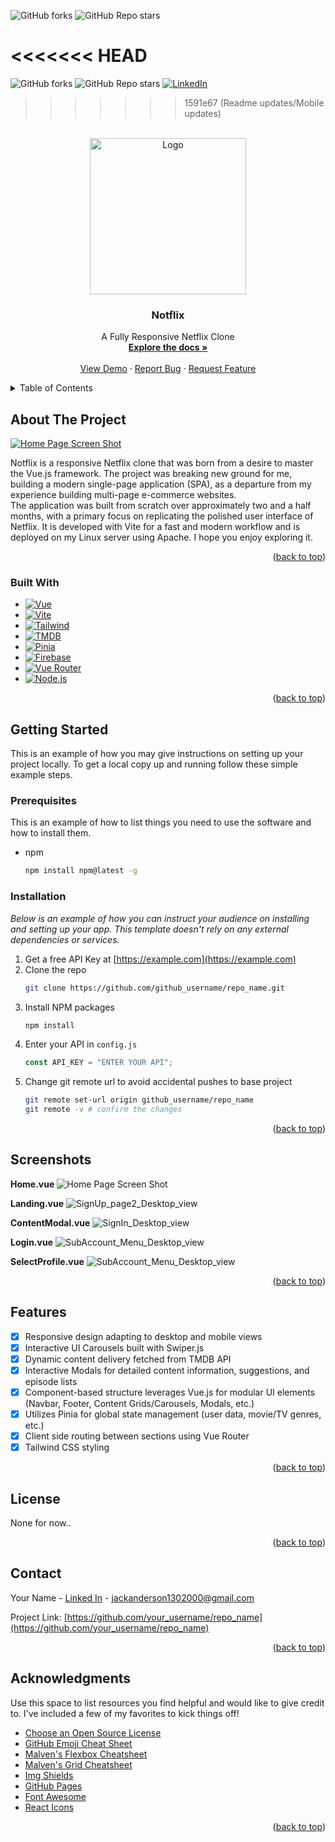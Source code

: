<!-- Improved compatibility of back to top link: See: https://github.com/othneildrew/Best-README-Template/pull/73 -->

<a id="readme-top"></a>

<!--
*** Thanks for checking out the Best-README-Template. If you have a suggestion
*** that would make this better, please fork the repo and create a pull request
*** or simply open an issue with the tag "enhancement".
*** Don't forget to give the project a star!
*** Thanks again! Now go create something AMAZING! :D
-->

<!-- PROJECT SHIELDS -->
<!--
*** I'm using markdown "reference style" links for readability.
*** Reference links are enclosed in brackets [ ] instead of parentheses ( ).
*** See the bottom of this document for the declaration of the reference variables
*** for contributors-url, forks-url, etc. This is an optional, concise syntax you may use.
*** https://www.markdownguide.org/basic-syntax/#reference-style-links
-->
![GitHub forks](https://img.shields.io/github/forks/jack123xyz/notflix?style=for-the-badge)
![GitHub Repo stars](https://img.shields.io/github/stars/jack123xyz/notflix?style=for-the-badge)

<<<<<<< HEAD
=======
![GitHub forks](https://img.shields.io/github/forks/jack123xyz/notflix?style=for-the-badge)
![GitHub Repo stars](https://img.shields.io/github/stars/jack123xyz/notflix?style=for-the-badge)
[![LinkedIn][linkedin-shield]][linkedin-url]
>>>>>>> 1591e67 (Readme updates/Mobile updates)

<!-- PROJECT LOGO -->
<br />
<div align="center">
  <a href="https://github.com/jack123xyz/notflix">
    <img src="./readme_assets/images/NotflixLogo.png" alt="Logo" width="250" height="250">
  </a>

  <h3 align="center">Notflix</h3>

  <p align="center">
    A Fully Responsive Netflix Clone
    <br />
    <a href="https://github.com/jack123xyz/notflix"><strong>Explore the docs »</strong></a>
    <br />
    <br />
    <a href="https://notflix.jack123.xyz/">View Demo</a>
    ·
    <a href="https://github.com/jack123xyz/notflix/issues/new/choose">Report Bug</a>
    ·
    <a href="https://github.com/jack123xyz/notflix/issues/new/choose">Request Feature</a>
  </p>
</div>

<!-- TABLE OF CONTENTS -->
<details>
  <summary>Table of Contents</summary>
  <ol>
    <li>
      <a href="#about-the-project">About The Project</a>
      <ul>
        <li><a href="#built-with">Built With</a></li>
      </ul>
    </li>
    <li>
      <a href="#getting-started">Getting Started</a>
      <ul>
        <li><a href="#prerequisites">Prerequisites</a></li>
        <li><a href="#installation">Installation</a></li>
      </ul>
    </li>
    <li><a href="#usage">Usage</a></li>
    <li><a href="#roadmap">Roadmap</a></li>
    <li><a href="#contributing">Contributing</a></li>
    <li><a href="#license">License</a></li>
    <li><a href="#contact">Contact</a></li>
    <li><a href="#acknowledgments">Acknowledgments</a></li>
  </ol>
</details>

<!-- ABOUT THE PROJECT -->

## About The Project

[![Home Page Screen Shot][product-screenshot]](./readme_assets/images/Project-Screenshot.jpg)

Notflix is a responsive Netflix clone that was born from a desire to master the Vue.js framework. The project was breaking new ground for me, building a modern single-page application (SPA), as a departure from my experience building multi-page e-commerce websites.
<br />
The application was built from scratch over approximately two and a half months, with a primary focus on replicating the polished user interface of Netflix. It is developed with Vite for a fast and modern workflow and is deployed on my Linux server using Apache. I hope you enjoy exploring it.

<p align="right">(<a href="#readme-top">back to top</a>)</p>

### Built With

- [![Vue][Vue.js]][Vue-url]
- [![Vite][Vite.dev]][Vite-url]
- [![Tailwind][Tailwindcss.com]][Tailwind-url]
- [![TMDB][themoviedatabase.com]][TMDB-url]
- [![Pinia][PiniaStore]][Pinia-url]
- [![Firebase][Firebase.google.com]][Laravel-url]
- [![Vue Router][VueRouter]][Router-url]
- [![Node.js][Node.js]][Node.js-url]

<p align="right">(<a href="#readme-top">back to top</a>)</p>

<!-- GETTING STARTED -->

## Getting Started

This is an example of how you may give instructions on setting up your project locally.
To get a local copy up and running follow these simple example steps.

### Prerequisites

This is an example of how to list things you need to use the software and how to install them.

- npm
  ```sh
  npm install npm@latest -g
  ```

### Installation

_Below is an example of how you can instruct your audience on installing and setting up your app. This template doesn't rely on any external dependencies or services._

1. Get a free API Key at [https://example.com](https://example.com)
2. Clone the repo
   ```sh
   git clone https://github.com/github_username/repo_name.git
   ```
3. Install NPM packages
   ```sh
   npm install
   ```
4. Enter your API in `config.js`
   ```js
   const API_KEY = "ENTER YOUR API";
   ```
5. Change git remote url to avoid accidental pushes to base project
   ```sh
   git remote set-url origin github_username/repo_name
   git remote -v # confirm the changes
   ```

<p align="right">(<a href="#readme-top">back to top</a>)</p>

<!-- USAGE EXAMPLES -->

## Screenshots

**Home.vue**
![![Home Page Screen Shot][product-screenshot]](./readme_assets/images/Project-Screenshot.jpg)
<br/>

**Landing.vue**
![SignUp_page2_Desktop_view](./readme_assets/images/Landing.jpg)
<br/>

**ContentModal.vue**
![SignIn_Desktop_view](./readme_assets/images/ModalScreenshot.jpg)
<br/>

**Login.vue**
![SubAccount_Menu_Desktop_view](./readme_assets/images/SignIn.jpg)
<br/>

**SelectProfile.vue**
![SubAccount_Menu_Desktop_view](./readme_assets/images/Profiles.jpg)
<br/>

<p align="right">(<a href="#readme-top">back to top</a>)</p>

<!-- ROADMAP -->

## Features

- [x] Responsive design adapting to desktop and mobile views
- [x] Interactive UI Carousels built with Swiper.js
- [x] Dynamic content delivery fetched from TMDB API
- [x] Interactive Modals for detailed content information, suggestions, and episode lists
- [x] Component-based structure leverages Vue.js for modular UI elements (Navbar, Footer, Content Grids/Carousels, Modals, etc.)
- [x] Utilizes Pinia for global state management (user data, movie/TV genres, etc.)
- [x] Client side routing between sections using Vue Router
- [x] Tailwind CSS styling

<p align="right">(<a href="#readme-top">back to top</a>)</p>

<!-- LICENSE -->

## License

None for now..

<p align="right">(<a href="#readme-top">back to top</a>)</p>

<!-- CONTACT -->

## Contact

Your Name - [Linked In](https://www.linkedin.com/in/jack-anderson-52bb78369/) - jackanderson1302000@gmail.com

Project Link: [https://github.com/your_username/repo_name](https://github.com/your_username/repo_name)

<p align="right">(<a href="#readme-top">back to top</a>)</p>

<!-- ACKNOWLEDGMENTS -->

## Acknowledgments

Use this space to list resources you find helpful and would like to give credit to. I've included a few of my favorites to kick things off!

- [Choose an Open Source License](https://choosealicense.com)
- [GitHub Emoji Cheat Sheet](https://www.webpagefx.com/tools/emoji-cheat-sheet)
- [Malven's Flexbox Cheatsheet](https://flexbox.malven.co/)
- [Malven's Grid Cheatsheet](https://grid.malven.co/)
- [Img Shields](https://shields.io)
- [GitHub Pages](https://pages.github.com)
- [Font Awesome](https://fontawesome.com)
- [React Icons](https://react-icons.github.io/react-icons/search)

<p align="right">(<a href="#readme-top">back to top</a>)</p>

<!-- MARKDOWN LINKS & IMAGES -->
<!-- https://www.markdownguide.org/basic-syntax/#reference-style-links -->

[contributors-shield]: https://img.shields.io/github/contributors/github_username/repo_name.svg?style=for-the-badge
[contributors-url]: https://github.com/github_username/repo_name/graphs/contributors
[forks-shield]: https://img.shields.io/github/forks/github_username/repo_name.svg?style=for-the-badge
[forks-url]: https://github.com/github.com/jack123xyz/notflix/network/members
[stars-shield]: https://img.shields.io/github/stars/github.com/jack123xyz/notflix.svg?style=for-the-badge
[stars-url]: https://github.com/jack123xyz/notflix/stargazers
[issues-shield]: https://img.shields.io/github/issues/github_username/repo_name.svg?style=for-the-badge
[issues-url]: https://github.com/jack123xyz/notflix/issues
[license-shield]: https://img.shields.io/github/license/github_username/repo_name.svg?style=for-the-badge
[license-url]: https://github.com/github_username/repo_name/blob/master/LICENSE.txt
[linkedin-shield]: https://img.shields.io/badge/-LinkedIn-black.svg?style=for-the-badge&logo=linkedin&colorB=555
[linkedin-url]: https://www.linkedin.com/in/jack-anderson-52bb78369/
[product-screenshot]: ./readme_assets/images/NotflixLogo.png
[Next.js]: https://img.shields.io/badge/next.js-000000?style=for-the-badge&logo=nextdotjs&logoColor=white
[Next-url]: https://nextjs.org/
[React.js]: https://img.shields.io/badge/React-20232A?style=for-the-badge&logo=react&logoColor=61DAFB
[React-url]: https://reactjs.org/
[Vue.js]: https://img.shields.io/badge/Vue.js-35495E?style=for-the-badge&logo=vuedotjs&logoColor=4FC08D
[Vue-url]: https://vuejs.org/
[Angular.io]: https://img.shields.io/badge/Angular-DD0031?style=for-the-badge&logo=angular&logoColor=white
[Angular-url]: https://angular.io/
[Svelte.dev]: https://img.shields.io/badge/Svelte-4A4A55?style=for-the-badge&logo=svelte&logoColor=FF3E00
[Svelte-url]: https://svelte.dev/
[Laravel.com]: https://img.shields.io/badge/Laravel-FF2D20?style=for-the-badge&logo=laravel&logoColor=white
[Laravel-url]: https://laravel.com
[Bootstrap.com]: https://img.shields.io/badge/Bootstrap-563D7C?style=for-the-badge&logo=bootstrap&logoColor=white
[Bootstrap-url]: https://getbootstrap.com
[JQuery.com]: https://img.shields.io/badge/jQuery-0769AD?style=for-the-badge&logo=jquery&logoColor=white
[JQuery-url]: https://jquery.com
[Vite.dev]: https://img.shields.io/badge/Vite-646CFF?style=for-the-badge&logo=Vite&logoColor=white
[Vite-url]: https://vite.dev/
[Apache-url]: https://www.apache.org/
[PiniaStore]: https://img.shields.io/badge/Pinia-3.0-303643?style=for-the-badge&labelColor=FFDB5C
[Pinia-url]: https://pinia.vuejs.org/
[Router-url]: https://router.vuejs.org/
[VueRouter]: https://img.shields.io/badge/vue--router-%404-brightgreen?style=for-the-badge
[Node.js-url]: https://nodejs.org/en
[Node.js]: https://img.shields.io/badge/node.js-339933?style=for-the-badge&logo=Node.js&logoColor=white
[Firebase-url]: https://firebase.google.com/
[Firebase.google.com]: https://img.shields.io/badge/firebase-ffca28?style=for-the-badge&logo=firebase&logoColor=black
[Tailwind-url]: https://tailwindcss.com/
[Tailwindcss.com]: https://img.shields.io/badge/tailwindcss-0F172A?style=for-the-badge&logo=tailwindcss
[TMDB-url]: https://www.themoviedb.org/?language=en-US
[themoviedatabase.com]: https://img.shields.io/badge/TMDB-555555?style=for-the-badge&logo=themoviedatabase&logoColor=01D277
